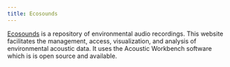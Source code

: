 ```yaml
---
title: Ecosounds
---
```


[Ecosounds](https://www.ecosounds.org) is a repository of environmental audio recordings. This website facilitates the management, access, visualization, and analysis of environmental acoustic data. It uses the Acoustic Workbench software which is is open source and available.
